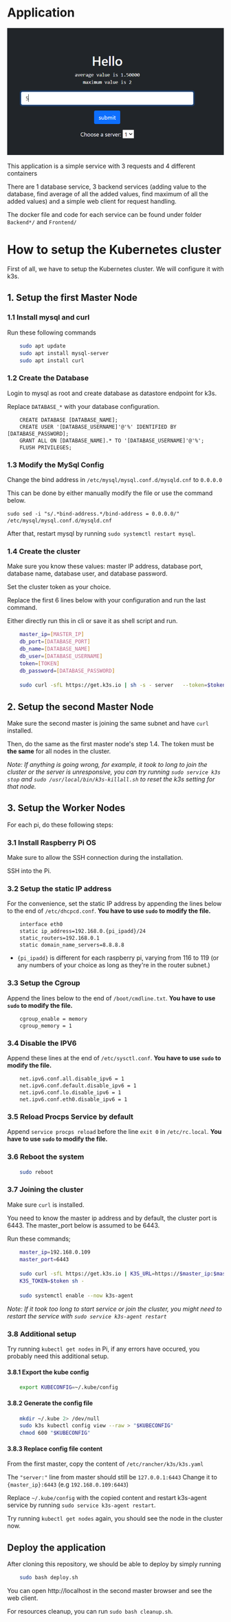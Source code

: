 # Application

![Web client image](/front.PNG)


This application is a simple service with 3 requests and 4 different containers

There are 1 database service, 3 backend services (adding value to the database, find average of all the added values, find maximum of all the added values) and a simple web client for request handling.

The docker file and code for each service can be found under folder `Backend*/` and `Frontend/`

# How to setup the Kubernetes cluster
First of all, we have to setup the Kubernetes cluster. We will configure it with k3s.
## 1. Setup the first Master Node 
### 1.1 Install mysql and curl
Run these following commands
```bash
    sudo apt update
    sudo apt install mysql-server
    sudo apt install curl
```
### 1.2 Create the Database
Login to mysql as root and create database as datastore endpoint for k3s.

Replace `DATABASE_*` with your database configuration.
```mysql
    CREATE DATABASE [DATABASE_NAME];
    CREATE USER '[DATABASE_USERNAME]'@'%' IDENTIFIED BY [DATABASE_PASSWORD];
    GRANT ALL ON [DATABASE_NAME].* TO '[DATABASE_USERNAME]'@'%';
    FLUSH PRIVILEGES;
```
### 1.3 Modify the MySql Config
Change the bind address in `/etc/mysql/mysql.conf.d/mysqld.cnf` to `0.0.0.0`

This can be done by either manually modify the file or use the command below.
```
sudo sed -i "s/.*bind-address.*/bind-address = 0.0.0.0/" /etc/mysql/mysql.conf.d/mysqld.cnf
```
After that, restart mysql by running ```sudo systemctl restart mysql```.
### 1.4 Create the cluster
Make sure you know these values: master IP address, database port, database name, database user, and database password.

Set the cluster token as your choice.

Replace the first 6 lines below with your configuration and run the last command.

Either directly run this in cli or save it as shell script and run.
```bash
    master_ip=[MASTER_IP]
    db_port=[DATABASE_PORT]
    db_name=[DATABASE_NAME]
    db_user=[DATABASE_USERNAME]
    token=[TOKEN]
    db_password=[DATABASE_PASSWORD]

    sudo curl -sfL https://get.k3s.io | sh -s - server   --token=$token --node-taint CriticalAddonsOnly=true:NoSchedule   --datastore-endpoint="mysql://$db_user:$db_password@tcp($master_ip:$db_port)/$db_name"
```


## 2. Setup the second Master Node
Make sure the second master is joining the same subnet and have `curl` installed. 

Then, do the same as the first master node's step 1.4. 
The token must be **the same** for all nodes in the cluster.

*Note: If anything is going wrong, for example, it took to long to join the cluster or the server is unresponsive, you can try running ```sudo service k3s stop``` and ```sudo /usr/local/bin/k3s-killall.sh``` to reset the k3s setting for that node.*

## 3. Setup the Worker Nodes
For each pi, do these following steps:
### 3.1 Install Raspberry Pi OS
Make sure to allow the SSH connection during the installation.

SSH into the Pi.

### 3.2 Setup the static IP address
For the convenience, set the static IP address by appending the lines below to the end of `/etc/dhcpcd.conf`. **You have to use `sudo` to modify the file.**
```
    interface eth0
    static ip_address=192.168.0.{pi_ipadd}/24
    static_routers=192.168.0.1
    static domain_name_servers=8.8.8.8
```
- `{pi_ipadd}` is different for each raspberry pi, varying from 116 to 119 (or any numbers of your choice as long as they're in the router subnet.)

### 3.3 Setup the Cgroup
Append the lines below to the end of `/boot/cmdline.txt`. **You have to use `sudo` to modify the file.**
``` 
    cgroup_enable = memory
    cgroup_memory = 1
```

### 3.4 Disable the IPV6
Append these lines at the end of `/etc/sysctl.conf`. **You have to use `sudo` to modify the file.**
``` 
    net.ipv6.conf.all.disable_ipv6 = 1
    net.ipv6.conf.default.disable_ipv6 = 1
    net.ipv6.conf.lo.disable_ipv6 = 1
    net.ipv6.conf.eth0.disable_ipv6 = 1
```

### 3.5 Reload Procps Service by default
Append `service procps reload` before the line `exit 0` in `/etc/rc.local`. **You have to use `sudo` to modify the file.** 

### 3.6 Reboot the system
```bash
    sudo reboot
```

### 3.7 Joining the cluster
Make sure `curl` is installed.

You need to know the master ip address and by default, the cluster port is 6443.
The master_port below is assumed to be 6443.

Run these commands;

```bash
    master_ip=192.168.0.109
    master_port=6443

    sudo curl -sfL https://get.k3s.io | K3S_URL=https://$master_ip:$master_port \
    K3S_TOKEN=$token sh -

    sudo systemctl enable --now k3s-agent
```

*Note: If it took too long to start service or join the cluster, you might need to restart the service with ```sudo service k3s-agent restart```*


### 3.8 Additional setup

Try running `kubectl get nodes` in Pi, if any errors have occured, you probably need this additional setup.

#### 3.8.1 Export the kube config
```bash
    export KUBECONFIG=~/.kube/config
```
#### 3.8.2 Generate the config file
```bash
    mkdir ~/.kube 2> /dev/null
    sudo k3s kubectl config view --raw > "$KUBECONFIG"
    chmod 600 "$KUBECONFIG"
```
#### 3.8.3 Replace config file content

From the first master, copy the content of `/etc/rancher/k3s/k3s.yaml`

The `"server:"` line from master should still be `127.0.0.1:6443`
Change it to `{master_ip}:6443` (e.g `192.168.0.109:6443`)

Replace `~/.kube/config` with the copied content and restart k3s-agent service by running ```sudo service k3s-agent restart```.


Try running ```kubectl get nodes``` again, you should see the node in the cluster now.


## Deploy the application

After cloning this repository, we should be able to deploy by simply running

```bash
    sudo bash deploy.sh
```

You can open http://localhost in the second master browser and see the web client.

For resources cleanup, you can run ```sudo bash cleanup.sh```.

